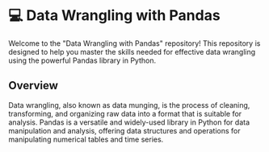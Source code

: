 # 💻 Data Wrangling with Pandas
Welcome to the "Data Wrangling with Pandas" repository! This repository is designed to help you master the skills needed for effective data wrangling using the powerful Pandas library in Python.

## Overview
Data wrangling, also known as data munging, is the process of cleaning, transforming, and organizing raw data into a format that is suitable for analysis. Pandas is a versatile and widely-used library in Python for data manipulation and analysis, offering data structures and operations for manipulating numerical tables and time series.
